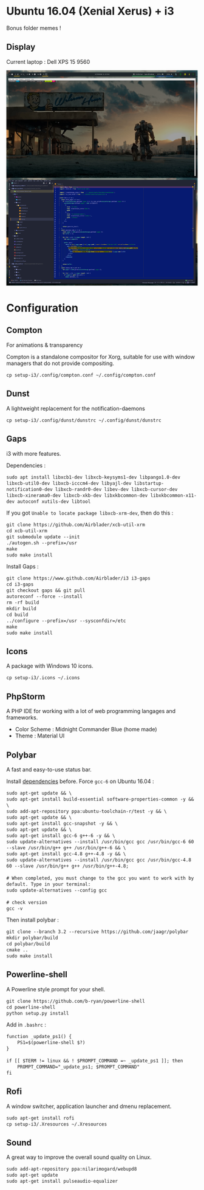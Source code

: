 # Ubuntu 16.04 (Xenial Xerus) + i3

Bonus folder memes !

## Display

Current laptop : Dell XPS 15 9560

![Screenshot](workspace.png)

# Configuration

## Compton

For animations & transparency

Compton is a standalone compositor for Xorg, suitable for use with window managers that do not provide compositing.

```
cp setup-i3/.config/compton.conf ~/.config/compton.conf
```

## Dunst

A lightweight replacement for the notification-daemons 

```
cp setup-i3/.config/dunst/dunstrc ~/.config/dunst/dunstrc
```

## Gaps

i3 with more features.

Dependencies :

```
sudo apt install libxcb1-dev libxcb-keysyms1-dev libpango1.0-dev libxcb-util0-dev libxcb-icccm4-dev libyajl-dev libstartup-notification0-dev libxcb-randr0-dev libev-dev libxcb-cursor-dev libxcb-xinerama0-dev libxcb-xkb-dev libxkbcommon-dev libxkbcommon-x11-dev autoconf xutils-dev libtool 
```

If you got `Unable to locate package libxcb-xrm-dev`, then do this :

```
git clone https://github.com/Airblader/xcb-util-xrm
cd xcb-util-xrm
git submodule update --init
./autogen.sh --prefix=/usr
make
sudo make install
```

Install Gaps :
```
git clone https://www.github.com/Airblader/i3 i3-gaps
cd i3-gaps
git checkout gaps && git pull
autoreconf --force --install
rm -rf build
mkdir build
cd build
../configure --prefix=/usr --sysconfdir=/etc
make
sudo make install
```

## Icons

A package with Windows 10 icons.

```
cp setup-i3/.icons ~/.icons
```

## PhpStorm

A PHP IDE for working with a lot of web programming langages and frameworks.

* Color Scheme  : Midnight Commander Blue (home made)
* Theme         : Material UI

## Polybar

A fast and easy-to-use status bar.

Install [dependencies](https://github.com/jaagr/polybar/wiki/Compiling) before.
Force `gcc-6` on Ubuntu 16.04 :
```
sudo apt-get update && \
sudo apt-get install build-essential software-properties-common -y && \
sudo add-apt-repository ppa:ubuntu-toolchain-r/test -y && \
sudo apt-get update && \
sudo apt-get install gcc-snapshot -y && \
sudo apt-get update && \
sudo apt-get install gcc-6 g++-6 -y && \
sudo update-alternatives --install /usr/bin/gcc gcc /usr/bin/gcc-6 60 --slave /usr/bin/g++ g++ /usr/bin/g++-6 && \
sudo apt-get install gcc-4.8 g++-4.8 -y && \
sudo update-alternatives --install /usr/bin/gcc gcc /usr/bin/gcc-4.8 60 --slave /usr/bin/g++ g++ /usr/bin/g++-4.8;

# When completed, you must change to the gcc you want to work with by default. Type in your terminal:
sudo update-alternatives --config gcc

# check version
gcc -v
```

Then install polybar :

```
git clone --branch 3.2 --recursive https://github.com/jaagr/polybar
mkdir polybar/build
cd polybar/build
cmake ..
sudo make install
```

## Powerline-shell

A Powerline style prompt for your shell.

```
git clone https://github.com/b-ryan/powerline-shell
cd powerline-shell
python setup.py install
```

Add in `.bashrc` :

```
function _update_ps1() {
    PS1=$(powerline-shell $?)
}

if [[ $TERM != linux && ! $PROMPT_COMMAND =~ _update_ps1 ]]; then
    PROMPT_COMMAND="_update_ps1; $PROMPT_COMMAND"
fi
```

## Rofi

A window switcher, application launcher and dmenu replacement.

```
sudo apt-get install rofi
cp setup-i3/.Xresources ~/.Xresources
```

## Sound

A great way to improve the overall sound quality on Linux.

```
sudo add-apt-repository ppa:nilarimogard/webupd8
sudo apt-get update
sudo apt-get install pulseaudio-equalizer
```
